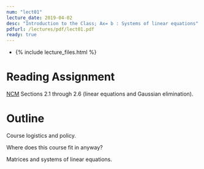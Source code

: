 ```yaml
---
num: "lect01"
lecture_date: 2019-04-02
desc: "Introduction to the Class; Ax= b : Systems of linear equations"
pdfurl: /lectures/pdf/lect01.pdf
ready: true
---
```


* {% include lecture_files.html %}
<!---
<a href="{{page.pdfurl | relative_url }}" data-ajax="false">Slides PDF</a>
--->
# Reading Assignment

[NCM](http://www.cs.ucsb.edu/~gilbert/cs111/chapters/)
Sections 2.1 through 2.6 (linear equations and Gaussian elimination).


# Outline

Course logistics and policy.

Where does this course fit in anyway?

Matrices and systems of linear equations.

